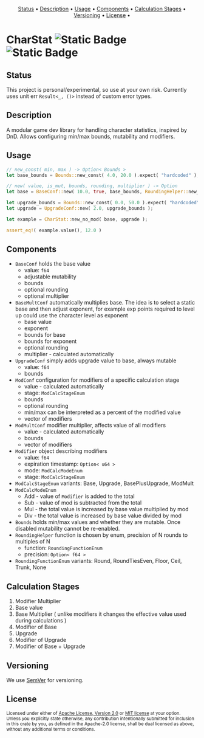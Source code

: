 <p align="center">
	<a href="#status">Status</a> •
	<a href="#description">Description</a> •
	<a href="#usage">Usage</a> •
	<a href="#components">Components</a> •
	<a href="#calculation-stages">Calculation Stages</a> •
	<a href="#versioning">Versioning</a> •
	<a href="#license">License</a> •
</p>

# CharStat ![Static Badge](https://img.shields.io/badge/CharStat_MSRV-1.77-purple) ![Static Badge](https://img.shields.io/badge/Version-0.1.2-purple)



## Status

This project is personal/experimental, so use at your own risk.
Currently uses unit err `Result<_, ()>` instead of custom error types.


## Description

A modular game dev library for handling character statistics, inspired by DnD. Allows configuring min/max bounds, mutability and modifiers.


## Usage

```rust
// new_const( min, max ) -> Option< Bounds >
let base_bounds = Bounds::new_const( 4.0, 20.0 ).expect( "hardcoded" );

// new( value, is_mut, bounds, rounding, multiplier ) -> Option
let base = BaseConf::new( 10.0, true, base_bounds, RoundingHelper::new_none(), None ).expect( "hardcoded" );

let upgrade_bounds = Bounds::new_const( 0.0, 50.0 ).expect( "hardcoded" );
let upgrade = UpgradeConf::new( 2.0, upgrade_bounds );

let example = CharStat::new_no_mod( base, upgrade );

assert_eq!( example.value(), 12.0 )
```

## Components
- `BaseConf` holds the base value
	- value: `f64`
	- adjustable mutability
	- bounds
	- optional rounding
	- optional multiplier
- `BaseMultConf` automatically multiplies base. The idea is to select a static base and then adjust exponent, for example exp points required to level up could use the character level as exponent
	- base value
	- exponent
	- bounds for base
	- bounds for exponent
	- optional rounding
	- multiplier - calculated automatically
- `UpgradeConf` simply adds upgrade value to base, always mutable
	- value: `f64`
	- bounds
- `ModConf` configuration for modifiers of a specific calculation stage
	- value - calculated automatically
	- stage: `ModCalcStageEnum`
	- bounds
	- optional rounding
	- min/max can be interpreted as a percent of the modified value
	- vector of modifiers
- `ModMultConf` modifier multiplier, affects value of all modifiers
	- value - calculated automatically
	- bounds
	- vector of modifiers
- `Modifier` object describing modifiers
	- value: `f64`
	- expiration timestamp: `Option< u64 >`
	- mode: `ModCalcModeEnum`
	- stage: `ModCalcStageEnum`
- `ModCalcStageEnum` variants: Base, Upgrade, BasePlusUpgrade, ModMult
- `ModCalcModeEnum`
	- Add - value of `Modifier` is added to the total
	- Sub - value of mod is subtracted from the total
	- Mul - the total value is increased by base value multiplied by mod
	- Div - the total value is increased by base value divided by mod
- `Bounds` holds min/max values and whether they are mutable. Once disabled mutability cannot be re-enabled.
- `RoundingHelper` function is chosen by enum, precision of N rounds to multiples of N
	- function: `RoundingFunctionEnum`
	- precision: `Option< f64 >`
- `RoundingFunctionEnum` variants: Round, RoundTiesEven, Floor, Ceil, Trunk, None

## Calculation Stages
1. Modifier Multiplier
2. Base value
3. Base Multiplier ( unlike modifiers it changes the effective value used during calculations )
4. Modifier of Base
5. Upgrade
6. Modifier of Upgrade
7. Modifier of Base + Upgrade


## Versioning
We use <a href="https://semver.org">SemVer</a> for versioning.


## License

<sup>
Licensed under either of <a href="LICENSE-APACHE">Apache License, Version
2.0</a> or <a href="LICENSE-MIT">MIT license</a> at your option.
</sup>

<br>

<sub>
Unless you explicitly state otherwise, any contribution intentionally submitted
for inclusion in this crate by you, as defined in the Apache-2.0 license, shall
be dual licensed as above, without any additional terms or conditions.
</sub>
